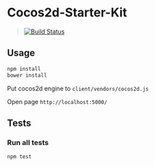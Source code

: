 # Cocos2d-Starter-Kit
> [![Build Status](https://travis-ci.org/qertis/cocos2d-starter-kit.svg?branch=master)](https://travis-ci.org/qertis/cocos2d-starter-kit)

## Usage

```sh
npm install
bower install
```

Put cocos2d engine to `client/vendors/cocos2d.js`

Open page `http://localhost:5000/`

## Tests 

### Run all tests
```
npm test
```

